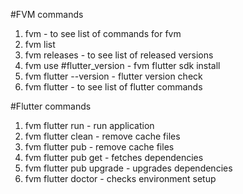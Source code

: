 #FVM commands

<ol>
    <li>fvm - to see list of commands for fvm</li>
    <li>fvm list</li>
    <li>fvm releases - to see list of released versions</li>
    <li>fvm use #flutter_version - fvm flutter sdk install</li>
    <li>fvm flutter --version - flutter version check</li>
    <li>fvm flutter - to see list of flutter commands</li>
</ol>

#Flutter commands

<ol>
<li>fvm flutter run - run application</li>
<li>fvm flutter clean - remove cache files</li>
<li>fvm flutter pub - remove cache files</li>
<li>fvm flutter pub get - fetches dependencies</li>
<li>fvm flutter pub upgrade - upgrades dependencies</li>
<li>fvm flutter doctor - checks environment setup</li>
</ol>
